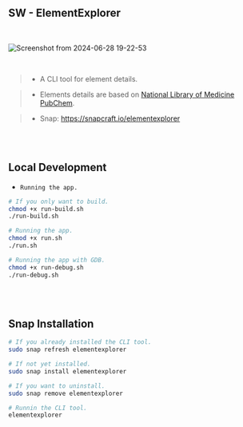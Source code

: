 ## SW - ElementExplorer

<br />

![Screenshot from 2024-06-28 19-22-53](https://github.com/kentlouisetonino/elementexplorer/assets/69438999/55068266-70b3-48cd-a8c8-047a2e4d29ce)

<br />

> - A CLI tool for element details.

> - Elements details are based on [National Library of Medicine PubChem](https://pubchem.ncbi.nlm.nih.gov/ptable/).

> - Snap: https://snapcraft.io/elementexplorer

<br />
<br />



## Local Development

- `Running the app.`

```sh
# If you only want to build.
chmod +x run-build.sh
./run-build.sh

# Running the app.
chmod +x run.sh
./run.sh

# Running the app with GDB.
chmod +x run-debug.sh
./run-debug.sh
```

<br />
<br />



## Snap Installation

```sh
# If you already installed the CLI tool.
sudo snap refresh elementexplorer

# If not yet installed.
sudo snap install elementexplorer

# If you want to uninstall.
sudo snap remove elementexplorer

# Runnin the CLI tool.
elementexplorer
```
